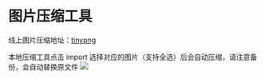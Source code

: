 # 图片压缩工具

线上图片压缩地址：[tinypng](https://tinypng.com/)

本地压缩工具点击 import 选择对应的图片（支持全选）后会自动压缩，请注意备份，会自动替换原文件
![](https://ossweb-img.qq.com/upload/webplat/info/tgideas/20170911/1505111364117380.png)
